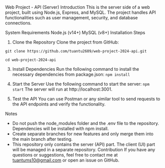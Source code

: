 Web Project - API (Server)
Introduction
This is the server side of a web project, built using Node.js, Express, and MySQL. The project handles API functionalities such as user management, security, and database connections.

System Requirements
Node.js (v14+)
MySQL (v8+)
Installation Steps
1. Clone the Repository
Clone the project from GitHub:

`git clone https://github.com/tuantu2609/web-project-2024-api.git`

 `cd web-project-2024-api`

3. Install Dependencies
Run the following command to install the necessary dependencies from package.json: `npm install`

4. Start the Server
Use the following command to start the server:
`npm start`
The server will run at http://localhost:3001.

5. Test the API
You can use Postman or any similar tool to send requests to the API endpoints and verify the functionality.

Notes
+ Do not push the node_modules folder and the .env file to the repository. Dependencies will be installed with npm install.
+ Create separate branches for new features and only merge them into the main branch after testing.
+ This repository only contains the server (API) part. The client (UI) part will be managed in a separate repository.
Contribution
If you have any questions or suggestions, feel free to contact me at tuantums10@gmail.com or open an issue on GitHub.
